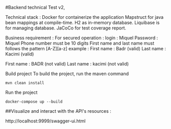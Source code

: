 #Backend technical Test v2,

Technical stack :
Docker for containerize the application
Mapstruct for java bean mappings at compile-time.
H2 as in-memory database.
Liquibase is for managing database. 
JaCoCo for test coverage report.

Business requirement :
For secured operation :
login : Miquel
Password : Miquel 
Phone number must be 10 digits
First name and last name must follows the pattern [A-Z][a-z]
example :
First name : Badr (valid)
Last name : Kacimi (valid)

First name : BADR (not valid)
Last name : kacimi (not valid)



Build project
To build the project, run the maven command
```
mvn clean install
```

Run the project
```
docker-compose up --build
```

##Visualize and interact with the API's resources :

http://localhost:9999/swagger-ui.html
